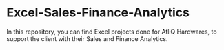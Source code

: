 # Excel-Sales-Finance-Analytics
In this repository, you can find Excel projects done for AtliQ Hardwares, to support the client with their Sales and Finance Analytics.
